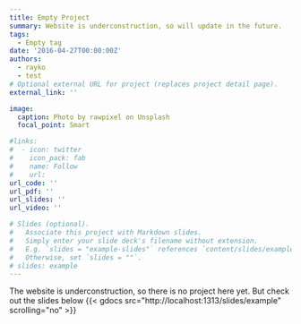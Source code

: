 ```yaml
---
title: Empty Project
summary: Website is underconstruction, so will update in the future.
tags:
  - Empty tag
date: '2016-04-27T00:00:00Z'
authors:
  - rayko
  - test
# Optional external URL for project (replaces project detail page).
external_link: ''

image:
  caption: Photo by rawpixel on Unsplash
  focal_point: Smart

#links:
#  - icon: twitter
#    icon_pack: fab
#    name: Follow
#    url: 
url_code: ''
url_pdf: ''
url_slides: ''
url_video: ''

# Slides (optional).
#   Associate this project with Markdown slides.
#   Simply enter your slide deck's filename without extension.
#   E.g. `slides = "example-slides"` references `content/slides/example-slides.md`.
#   Otherwise, set `slides = ""`.
# slides: example
---
```


The website is underconstruction, so there is no project here yet. But check out the slides below
{{< gdocs src="http://localhost:1313/slides/example" scrolling="no" >}}
